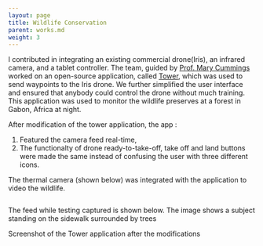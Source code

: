 ```yaml
---
layout: page
title: Wildlife Conservation
parent: works.md
weight: 3
---
```



I contributed in integrating an existing commercial drone(Iris), an infrared camera, and a tablet controller. The team, guided by [Prof. Mary Cummings](https://pratt.duke.edu/faculty/missy-cummings) worked on an open-source application, called [Tower](https://github.com/DroidPlanner/Tower), which was used to send waypoints to the Iris drone. We further simplified the user interface and ensured that anybody could control the drone without much training. This application was used to monitor the wildlife preserves at a forest in Gabon, Africa at night. 

After modification of the tower application, the app :
1. Featured the camera feed real-time,
2. The functionalty of drone ready-to-take-off, take off and land buttons were made the same instead of confusing the user with three different icons.

The thermal camera (shown below) was integrated with the application to video the wildlife. 

<img src="https://sakshiagarwal.github.io/drone-thermal-camera.PNG" alt="">

The feed while testing captured is shown below. The image shows a subject standing on the sidewalk surrounded by trees
<img src="https://sakshiagarwal.github.io/testing.PNG" alt="">


Screenshot of the Tower application after the modifications
<img src="https://sakshiagarwal.github.io/tower-app-developed.PNG" alt="">
